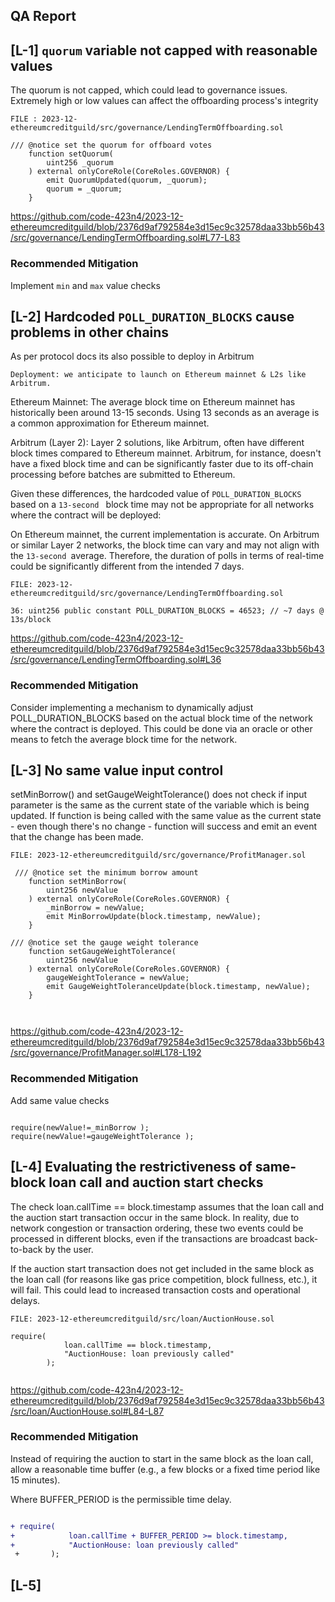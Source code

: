 ## QA Report

##

## [L-1] ``quorum``  variable not capped with reasonable values 

The quorum is not capped, which could lead to governance issues. Extremely high or low values can affect the offboarding process's integrity

```solidity
FILE : 2023-12-ethereumcreditguild/src/governance/LendingTermOffboarding.sol

/// @notice set the quorum for offboard votes
    function setQuorum(
        uint256 _quorum
    ) external onlyCoreRole(CoreRoles.GOVERNOR) {
        emit QuorumUpdated(quorum, _quorum);
        quorum = _quorum;
    }

```
https://github.com/code-423n4/2023-12-ethereumcreditguild/blob/2376d9af792584e3d15ec9c32578daa33bb56b43/src/governance/LendingTermOffboarding.sol#L77-L83

### Recommended Mitigation
Implement ``min`` and ``max`` value checks 

##

## [L-2]  Hardcoded ``POLL_DURATION_BLOCKS`` cause problems in other chains 

As per protocol docs its also possible to deploy in Arbitrum

```
Deployment: we anticipate to launch on Ethereum mainnet & L2s like Arbitrum.

```
Ethereum Mainnet: The average block time on Ethereum mainnet has historically been around 13-15 seconds. Using 13 seconds as an average is a common approximation for Ethereum mainnet.

Arbitrum (Layer 2): Layer 2 solutions, like Arbitrum, often have different block times compared to Ethereum mainnet. Arbitrum, for instance, doesn't have a fixed block time and can be significantly faster due to its off-chain processing before batches are submitted to Ethereum.

Given these differences, the hardcoded value of ``POLL_DURATION_BLOCKS`` based on a ``13-second `` block time may not be appropriate for all networks where the contract will be deployed:

On Ethereum mainnet, the current implementation is accurate.
On Arbitrum or similar Layer 2 networks, the block time can vary and may not align with the ``13-second ``average. Therefore, the duration of polls in terms of real-time could be significantly different from the intended 7 days.

```solidity
FILE: 2023-12-ethereumcreditguild/src/governance/LendingTermOffboarding.sol

36: uint256 public constant POLL_DURATION_BLOCKS = 46523; // ~7 days @ 13s/block

```
https://github.com/code-423n4/2023-12-ethereumcreditguild/blob/2376d9af792584e3d15ec9c32578daa33bb56b43/src/governance/LendingTermOffboarding.sol#L36

### Recommended Mitigation
Consider implementing a mechanism to dynamically adjust POLL_DURATION_BLOCKS based on the actual block time of the network where the contract is deployed. This could be done via an oracle or other means to fetch the average block time for the network.

##

## [L-3] No same value input control 

setMinBorrow() and setGaugeWeightTolerance() does not check if input parameter is the same as the current state of the variable which is being updated. If function is being called with the same value as the current state - even though there's no change - function will success and emit an event that the change has been made.

```solidity
FILE: 2023-12-ethereumcreditguild/src/governance/ProfitManager.sol

 /// @notice set the minimum borrow amount
    function setMinBorrow(
        uint256 newValue
    ) external onlyCoreRole(CoreRoles.GOVERNOR) {
        _minBorrow = newValue;
        emit MinBorrowUpdate(block.timestamp, newValue);
    }

/// @notice set the gauge weight tolerance
    function setGaugeWeightTolerance(
        uint256 newValue
    ) external onlyCoreRole(CoreRoles.GOVERNOR) {
        gaugeWeightTolerance = newValue;
        emit GaugeWeightToleranceUpdate(block.timestamp, newValue);
    }



```
https://github.com/code-423n4/2023-12-ethereumcreditguild/blob/2376d9af792584e3d15ec9c32578daa33bb56b43/src/governance/ProfitManager.sol#L178-L192

### Recommended Mitigation
Add same value checks

```solidity

require(newValue!=_minBorrow );
require(newValue!=gaugeWeightTolerance );

```
##

## [L-4] Evaluating the restrictiveness of same-block loan call and auction start checks

The check loan.callTime == block.timestamp assumes that the loan call and the auction start transaction occur in the same block. In reality, due to network congestion or transaction ordering, these two events could be processed in different blocks, even if the transactions are broadcast back-to-back by the user.

 If the auction start transaction does not get included in the same block as the loan call (for reasons like gas price competition, block fullness, etc.), it will fail. This could lead to increased transaction costs and operational delays.

````solidity
FILE: 2023-12-ethereumcreditguild/src/loan/AuctionHouse.sol

require(
            loan.callTime == block.timestamp,
            "AuctionHouse: loan previously called"
        );


````
https://github.com/code-423n4/2023-12-ethereumcreditguild/blob/2376d9af792584e3d15ec9c32578daa33bb56b43/src/loan/AuctionHouse.sol#L84-L87

### Recommended Mitigation
 Instead of requiring the auction to start in the same block as the loan call, allow a reasonable time buffer (e.g., a few blocks or a fixed time period like 15 minutes). 

Where BUFFER_PERIOD is the permissible time delay.

```diff

+ require(
+            loan.callTime + BUFFER_PERIOD >= block.timestamp,
+            "AuctionHouse: loan previously called"
 +       ); 

````
##

## [L-5] 

 